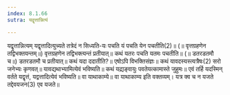 ```yaml
---
index: 8.1.66
sutra: यद्वृत्तान्नित्यं

---
```

यद्वृत्तान्नित्यम् यद्वृत्तादित्युच्यते तत्रेदं न सिध्यति-यः पचति यं पचति येन पचतीति(2)॥ (॥ वृत्तग्रहणेन तद्विभक्तयन्तम्॥) वृत्तग्रहणेन तद्विभक्त्यन्तं प्रतीयात्॥ कथं यतरः पचति यतमः पचतीति॥ (॥ डतरडतमौ च॥) डतरडतमौ च प्रतीयात्॥ कथं यदा ददातीति?॥ एषोऽपि विभक्तिसंज्ञः॥ कथं यावदस्यस्त्यत्रैषः(2) सरो जनेभ्यः कृणवत्॥ यावद्यथाभ्यामित्येवं भविष्यति॥ कथं यद्य्रङ्वायुः पवतेयत्कामास्ते जुहुमः॥ एवं तर्हि यदस्मिन् वर्तते यद्वृत्तं, यद्वत्तादित्येवं भविष्यति॥ वा याथाकाम्ये॥ वा याथाकाम्य इति वक्तव्यम्। यत्र क्व च न यजते तद्देवयजन(3) एव यजते॥
